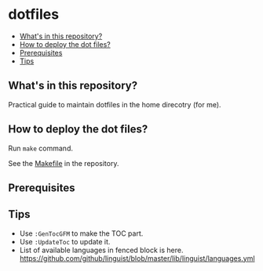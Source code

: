 # dotfiles

<!-- vim-markdown-toc GFM -->

* [What's in this repository?](#whats-in-this-repository)
* [How to deploy the dot files?](#how-to-deploy-the-dot-files)
* [Prerequisites](#prerequisites)
* [Tips](#tips)

<!-- vim-markdown-toc -->

## What's in this repository?

Practical guide to maintain dotfiles in the home direcotry (for me).

## How to deploy the dot files?

Run `make` command.

See the [Makefile](https://github.com/k-kawa/dotfiles/blob/master/Makefile) in the repository.

## Prerequisites

## Tips

- Use `:GenTocGFM` to make the TOC part.
- Use `:UpdateToc` to update it.
- List of available languages in fenced block is here. https://github.com/github/linguist/blob/master/lib/linguist/languages.yml



